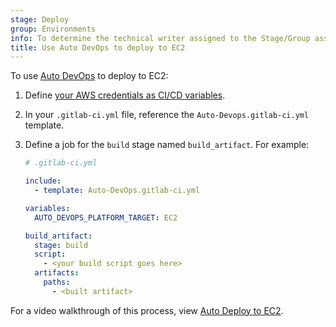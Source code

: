 ```yaml
---
stage: Deploy
group: Environments
info: To determine the technical writer assigned to the Stage/Group associated with this page, see https://handbook.gitlab.com/handbook/product/ux/technical-writing/#assignments
title: Use Auto DevOps to deploy to EC2
---
```


To use [Auto DevOps](../_index.md) to deploy to EC2:

1. Define [your AWS credentials as CI/CD variables](../../../ci/cloud_deployment/_index.md#authenticate-gitlab-with-aws).
1. In your `.gitlab-ci.yml` file, reference the `Auto-Devops.gitlab-ci.yml` template.
1. Define a job for the `build` stage named `build_artifact`. For example:

   ```yaml
   # .gitlab-ci.yml

   include:
     - template: Auto-DevOps.gitlab-ci.yml

   variables:
     AUTO_DEVOPS_PLATFORM_TARGET: EC2

   build_artifact:
     stage: build
     script:
       - <your build script goes here>
     artifacts:
       paths:
         - <built artifact>
   ```

<i class="fa fa-youtube-play youtube" aria-hidden="true"></i>
For a video walkthrough of this process, view [Auto Deploy to EC2](https://www.youtube.com/watch?v=4B-qSwKnacA).
